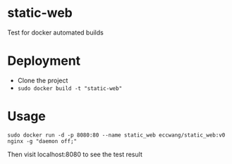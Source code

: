 # static-web
Test for docker automated builds

# Deployment

- Clone the project
- `sudo docker build -t "static-web"`

# Usage

`sudo docker run -d -p 8080:80 --name static_web eccwang/static_web:v0 nginx -g "daemon off;"`

Then visit localhost:8080 to see the test result


